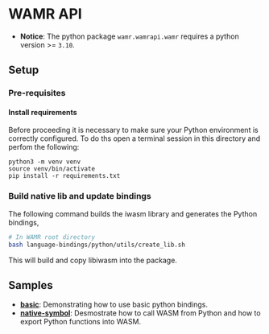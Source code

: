 # WAMR API

* **Notice**: The python package `wamr.wamrapi.wamr` requires a python version >= `3.10`.

## Setup

### Pre-requisites
#### Install requirements
Before proceeding it is necessary to make sure your Python environment is correctly configured. To do ths open a terminal session in this directory and perfom the following:


```shell
python3 -m venv venv
source venv/bin/activate
pip install -r requirements.txt
```

### Build native lib and update bindings

The following command builds the iwasm library and generates the Python bindings,

```sh
# In WAMR root directory
bash language-bindings/python/utils/create_lib.sh
```

This will build and copy libiwasm into the package.

## Samples

- **[basic](./samples/basic)**: Demonstrating how to use basic python bindings.
- **[native-symbol](./samples/native-symbol)**: Desmostrate how to call WASM from Python and how to export Python functions into WASM.
